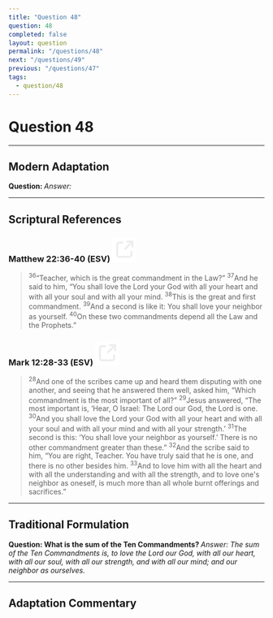 ```yaml
---
title: "Question 48"
question: 48
completed: false
layout: question
permalink: "/questions/48"
next: "/questions/49"
previous: "/questions/47"
tags:
  - question/48
---
```

# Question 48
---
## Modern Adaptation
<strong>
    Question:
</strong>

<em>
    Answer:
</em>

---
## Scriptural References
### Matthew 22:36-40 (ESV) <a href="https://biblegateway.com/passage/?search=Matthew+22%3A36-40&version=ESV"><img src="/assets/svg/link.svg"/></a>
> <sup>36</sup>“Teacher, which is the great commandment in the Law?”
> <sup>37</sup>And he said to him, “You shall love the Lord your God with all your heart and with all your soul and with all your mind.
> <sup>38</sup>This is the great and first commandment.
> <sup>39</sup>And a second is like it: You shall love your neighbor as yourself.
> <sup>40</sup>On these two commandments depend all the Law and the Prophets.”

### Mark 12:28-33 (ESV) <a href="https://biblegateway.com/passage/?search=Mark+12%3A28-33&version=ESV"><img src="/assets/svg/link.svg"/></a>
> <sup>28</sup>And one of the scribes came up and heard them disputing with one another, and seeing that he answered them well, asked him, “Which commandment is the most important of all?”
> <sup>29</sup>Jesus answered, “The most important is, ‘Hear, O Israel: The Lord our God, the Lord is one.
> <sup>30</sup>And you shall love the Lord your God with all your heart and with all your soul and with all your mind and with all your strength.’
> <sup>31</sup>The second is this: ‘You shall love your neighbor as yourself.’ There is no other commandment greater than these.”
> <sup>32</sup>And the scribe said to him, “You are right, Teacher. You have truly said that he is one, and there is no other besides him.
> <sup>33</sup>And to love him with all the heart and with all the understanding and with all the strength, and to love one's neighbor as oneself, is much more than all whole burnt offerings and sacrifices.”

---
## Traditional Formulation
<strong>
    Question: What is the sum of the Ten Commandments?
</strong>

<em>
    Answer: The sum of the Ten Commandments is, to love the Lord our God, with all our heart, with all our soul, with all our strength, and with all our mind; and our neighbor as ourselves.
</em>

---
## Adaptation Commentary
